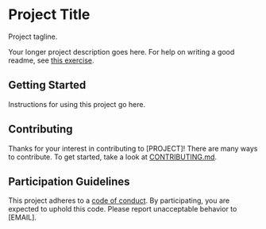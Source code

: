 # Project Title

Project tagline.

Your longer project description goes here. For help on writing a good readme, see [this exercise]().

## Getting Started

Instructions for using this project go here.

## Contributing

Thanks for your interest in contributing to [PROJECT]! There are many ways to contribute. To get started, take a look at [CONTRIBUTING.md](CONTRIBUTING.md).

## Participation Guidelines

This project adheres to a [code of conduct](CODE_OF_CONDUCT). By participating, you are expected to uphold this code. Please report unacceptable behavior to [EMAIL].
